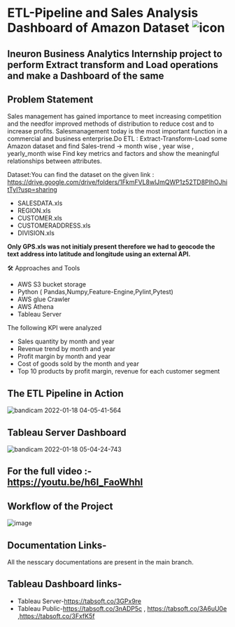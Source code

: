 # ETL-Pipeline and Sales Analysis Dashboard of Amazon Dataset ![icon](https://bit.ly/3A6I0ux)
## **Ineuron Business Analytics Internship project to perform Extract transform and Load operations and make a Dashboard of the same**

## Problem Statement
Sales management has gained importance to meet increasing competition and the needfor improved methods of distribution to reduce cost and to increase profits. Salesmanagement today is the most important function in a commercial and business enterprise.Do ETL : Extract-Transform-Load some Amazon dataset and find  Sales-trend -> month wise , year wise , yearly_month wise Find key metrics and factors and show the meaningful relationships between attributes.

Dataset:You can find the dataset on the given link : https://drive.google.com/drive/folders/1FkmFVL8wlJmQWP1z52TD8PlhOJhitTyI?usp=sharing </br> 
* SALESDATA.xls
* REGION.xls
* CUSTOMER.xls
* CUSTOMERADDRESS.xls
* DIVISION.xls

**Only GPS.xls was not initialy present therefore we had to geocode the text address into latitude and longitude using an external API.**

🛠️ Approaches and Tools </br>

* AWS S3 bucket storage
* Python ( Pandas,Numpy,Feature-Engine,Pylint,Pytest)
* AWS glue Crawler
* AWS Athena
* Tableau Server

The following KPI were analyzed </br>
* Sales quantity by month and year 
* Revenue trend by month and year 
* Profit margin by month and year 
* Cost of goods sold by the month and year 
* Top 10 products by profit margin, revenue for each customer segment

## The ETL Pipeline in Action
![bandicam 2022-01-18 04-05-41-564](https://user-images.githubusercontent.com/77185203/149845626-321a35c4-5ca8-4b61-b0fc-d7f9a92e0097.gif) </br>

## Tableau Server Dashboard
![bandicam 2022-01-18 05-04-24-743](https://user-images.githubusercontent.com/77185203/149848075-f1ba30fd-c6be-4638-8665-feaa3d117931.gif)

## For the full video :- https://youtu.be/h6I_FaoWhhI


## Workflow of the Project
![image](https://user-images.githubusercontent.com/77185203/149848749-dc168ace-1f58-4517-bba3-169c89f5cec2.png) </br>

## Documentation Links-
All the nesscary documentations are present in the main branch.

## Tableau Dashboard links-
* Tableau  Server-https://tabsoft.co/3GPx9re  
* Tableau Public-https://tabsoft.co/3nADP5c , https://tabsoft.co/3A6uU0e ,https://tabsoft.co/3FxfK5f

